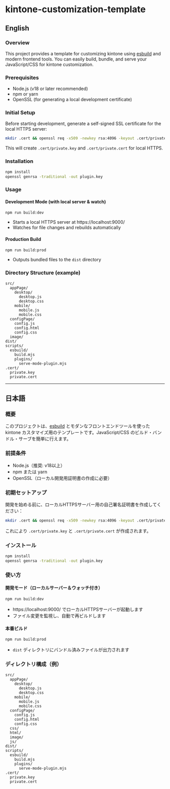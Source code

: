 # kintone-customization-template

## English

### Overview

This project provides a template for customizing kintone using [esbuild](https://esbuild.github.io/) and modern frontend tools. You can easily build, bundle, and serve your JavaScript/CSS for kintone customization.

### Prerequisites

- Node.js (v18 or later recommended)
- npm or yarn
- OpenSSL (for generating a local development certificate)

### Initial Setup

Before starting development, generate a self-signed SSL certificate for the local HTTPS server:

```bash
mkdir .cert && openssl req -x509 -newkey rsa:4096 -keyout .cert/private.key -out .cert/private.cert -days 9999 -nodes -subj /CN=127.0.0.1
```

This will create `.cert/private.key` and `.cert/private.cert` for local HTTPS.

### Installation

```bash
npm install
openssl genrsa -traditional -out plugin.key
```

### Usage

#### Development Mode (with local server & watch)

```bash
npm run build:dev
```

- Starts a local HTTPS server at https://localhost:9000/
- Watches for file changes and rebuilds automatically

#### Production Build

```bash
npm run build:prod
```

- Outputs bundled files to the `dist` directory

### Directory Structure (example)

```text
src/
  appPage/
    desktop/
      desktop.js
      desktop.css
    mobile/
      mobile.js
      mobile.css
  configPage/
    config.js
    config.html
    config.css
  image/
dist/
scripts/
  esbuild/
    build.mjs
    plugins/
      serve-mode-plugin.mjs
.cert/
  private.key
  private.cert
```

---

## 日本語

### 概要

このプロジェクトは、[esbuild](https://esbuild.github.io/) とモダンなフロントエンドツールを使った kintone カスタマイズ用のテンプレートです。JavaScript/CSS のビルド・バンドル・サーブを簡単に行えます。

### 前提条件

- Node.js（推奨: v18以上）
- npm または yarn
- OpenSSL（ローカル開発用証明書の作成に必要）

### 初期セットアップ

開発を始める前に、ローカルHTTPSサーバー用の自己署名証明書を作成してください：

```bash
mkdir .cert && openssl req -x509 -newkey rsa:4096 -keyout .cert/private.key -out .cert/private.cert -days 9999 -nodes -subj /CN=127.0.0.1
```

これにより `.cert/private.key` と `.cert/private.cert` が作成されます。

### インストール

```bash
npm install
openssl genrsa -traditional -out plugin.key
```

### 使い方

#### 開発モード（ローカルサーバー＆ウォッチ付き）

```bash
npm run build:dev
```

- https://localhost:9000/ でローカルHTTPSサーバーが起動します
- ファイル変更を監視し、自動で再ビルドします

#### 本番ビルド

```bash
npm run build:prod
```

- `dist` ディレクトリにバンドル済みファイルが出力されます

### ディレクトリ構成（例）

```text
src/
  appPage/
    desktop/
      desktop.js
      desktop.css
    mobile/
      mobile.js
      mobile.css
  configPage/
    config.js
    config.html
    config.css
  css/
  html/
  image/
  js/
dist/
scripts/
  esbuild/
    build.mjs
    plugins/
      serve-mode-plugin.mjs
.cert/
  private.key
  private.cert
```
